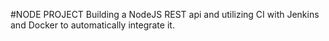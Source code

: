 #NODE PROJECT
Building a NodeJS REST api and utilizing CI with Jenkins and Docker to automatically integrate it.
